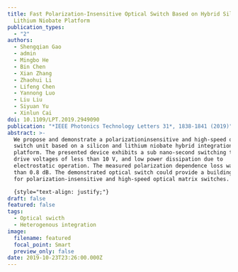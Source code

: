 ```yaml
---
title: Fast Polarization-Insensitive Optical Switch Based on Hybrid Silicon and
  Lithium Niobate Platform
publication_types:
  - "2"
authors:
  - Shengqian Gao
  - admin
  - Mingbo He
  - Bin Chen
  - Xian Zhang
  - Zhaohui Li
  - Lifeng Chen
  - Yannong Luo
  - Liu Liu
  - Siyuan Yu
  - Xinlun Cai
doi: 10.1109/LPT.2019.2949090
publication: "*IEEE Photonics Technology Letters 31*, 1838-1841 (2019)"
abstract: >-
  We propose and demonstrate a polarizationinsensitive and high-speed optical
  switch unit based on a silicon and lithium niobate hybrid integration
  platform. The presented device exhibits a sub nano-second switching time, low
  drive voltages of less than 10 V, and low power dissipation due to
  electrostatic operation. The measured polarization dependence loss was lower
  than 0.8 dB. The demonstrated optical switch could provide a building block
  for polarization-insensitive and high-speed optical matrix switches.

  {style="text-align: justify;"}
draft: false
featured: false
tags:
  - Optical swicth
  - Heterogenous integration
image:
  filename: featured
  focal_point: Smart
  preview_only: false
date: 2019-10-23T23:26:00.000Z
---
```

